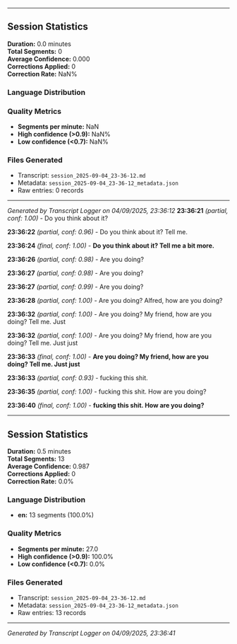 

---

## Session Statistics

**Duration:** 0.0 minutes  
**Total Segments:** 0  
**Average Confidence:** 0.000  
**Corrections Applied:** 0  
**Correction Rate:** NaN%

### Language Distribution


### Quality Metrics
- **Segments per minute:** NaN
- **High confidence (>0.9):** NaN%
- **Low confidence (<0.7):** NaN%

### Files Generated
- Transcript: `session_2025-09-04_23-36-12.md`
- Metadata: `session_2025-09-04_23-36-12_metadata.json`
- Raw entries: 0 records

---
*Generated by Transcript Logger on 04/09/2025, 23:36:12*
**23:36:21** *(partial, conf: 1.00)* - Do you think about it?

**23:36:22** *(partial, conf: 0.96)* - Do you think about it? Tell me.

**23:36:24** *(final, conf: 1.00)* - **Do you think about it? Tell me a bit more.**

**23:36:26** *(partial, conf: 0.98)* - Are you doing?

**23:36:27** *(partial, conf: 0.98)* - Are you doing?

**23:36:27** *(partial, conf: 0.99)* - Are you doing?

**23:36:28** *(partial, conf: 1.00)* - Are you doing? Alfred, how are you doing?

**23:36:32** *(partial, conf: 1.00)* - Are you doing? My friend, how are you doing? Tell me. Just

**23:36:32** *(partial, conf: 1.00)* - Are you doing? My friend, how are you doing? Tell me. Just just

**23:36:33** *(final, conf: 1.00)* - **Are you doing? My friend, how are you doing? Tell me. Just just**

**23:36:33** *(partial, conf: 0.93)* - fucking this shit.

**23:36:35** *(partial, conf: 1.00)* - fucking this shit. How are you doing?

**23:36:40** *(final, conf: 1.00)* - **fucking this shit. How are you doing?**



---

## Session Statistics

**Duration:** 0.5 minutes  
**Total Segments:** 13  
**Average Confidence:** 0.987  
**Corrections Applied:** 0  
**Correction Rate:** 0.0%

### Language Distribution
- **en:** 13 segments (100.0%)

### Quality Metrics
- **Segments per minute:** 27.0
- **High confidence (>0.9):** 100.0%
- **Low confidence (<0.7):** 0.0%

### Files Generated
- Transcript: `session_2025-09-04_23-36-12.md`
- Metadata: `session_2025-09-04_23-36-12_metadata.json`
- Raw entries: 13 records

---
*Generated by Transcript Logger on 04/09/2025, 23:36:41*
